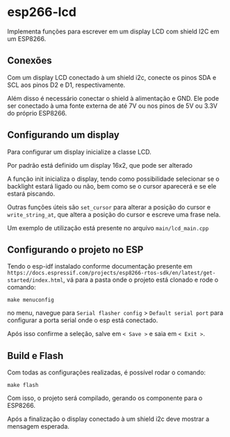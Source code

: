 # esp266-lcd


Implementa funções para escrever em um display LCD com shield I2C em um ESP8266.

## Conexões

Com um display LCD conectado à um shield i2c, conecte os pinos SDA e SCL aos pinos D2 e D1, respectivamente.

Além disso é necessário conectar o shield à alimentação e GND. Ele pode ser conectado à uma fonte externa de até 7V ou nos pinos de 5V ou 3.3V do próprio ESP8266.

## Configurando um display

Para configurar um display inicialize a classe LCD.

Por padrão está definido um display 16x2, que pode ser alterado

A função init inicializa o display, tendo como possibilidade selecionar se o backlight estará ligado ou não, bem como se o cursor aparecerá e se ele estará piscando.

Outras funções úteis são `set_cursor` para alterar a posição do cursor e `write_string_at`, que altera a posição do cursor e escreve uma frase nela.

Um exemplo de utilização está presente no arquivo `main/lcd_main.cpp`

## Configurando o projeto no ESP

Tendo o esp-idf instalado conforme documentação presente em `https://docs.espressif.com/projects/esp8266-rtos-sdk/en/latest/get-started/index.html`, vá para a pasta onde o projeto está clonado e rode o comando:

    make menuconfig

no menu, navegue para `Serial flasher config` > `Default serial port` para configurar a porta serial onde o esp está conectado.

Após isso confirme a seleção, salve em `< Save >` e saia em `< Exit >`.


## Build e Flash

Com todas as configurações realizadas, é possível rodar o comando:

    make flash

Com isso, o projeto será compilado, gerando os componente para o ESP8266.

Após a finalização o display conectado à um shield i2c deve mostrar a mensagem esperada.